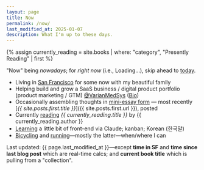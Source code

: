 ```yaml
---
layout: page
title: Now
permalink: /now/
last_modified_at: 2025-01-07
description: What I'm up to these days.
---
```

<div id="postDate" data-post-date="{{ site.posts.first.date | date: '%Y-%m-%dT%H:%M:%SZ' }}"></div>
{% assign currently_reading = site.books | where: "category", "Presently Reading" | first %}

<script src="/assets/js/timediff.js"></script>
<script src="/assets/js/current-date.js"></script>

"Now" being *nowadays*; for *right now* (i.e., <span id="current-date">Loading...</span>), skip ahead to [today](/today/).

- Living in [San Francisco](/sf/) for some <span id="TimeinSF"></span> now with my beautiful family
- Helping build and grow a SaaS business / digital product portfolio (product marketing / GTM) [@VarianMedSys](https://x.com/VarianMedSys) ([Bio](/bio/))
- Occasionally assembling thoughts in [mini-essay form](/blog/) — most recently [*{{ site.posts.first.title }}*]({{ site.posts.first.url }}), posted <span id="timeDifferenceInline"></span>
- Currently [reading](/books/) *{{ currently_reading.title }}* by {{ currently_reading.author }}
- [Learning](/learning/) a little bit of front-end via Claude; kanban; Korean (한국말)
- [Bicycling](/cycling/) and [running](/running/)—mostly the latter—when/where I can

<span class="muted small">Last updated: {{ page.last_modified_at }}—except **time in SF** and **time since last blog post** which are real-time calcs; and **current book title** which is pulling from a "collection".</span>

